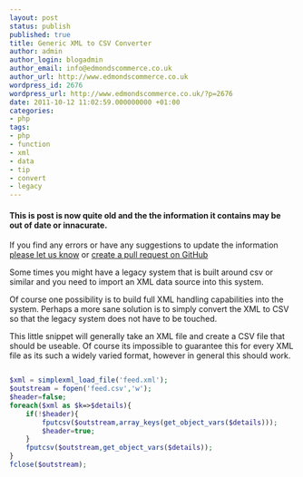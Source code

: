 ```yaml
---
layout: post
status: publish
published: true
title: Generic XML to CSV Converter
author: admin
author_login: blogadmin
author_email: info@edmondscommerce.co.uk
author_url: http://www.edmondscommerce.co.uk
wordpress_id: 2676
wordpress_url: http://www.edmondscommerce.co.uk/?p=2676
date: 2011-10-12 11:02:59.000000000 +01:00
categories:
- php
tags:
- php
- function
- xml
- data
- tip
- convert
- legacy
---
```

<div class="oldpost"><h4>This is post is now quite old and the the information it contains may be out of date or innacurate.</h4>
<p>
If you find any errors or have any suggestions to update the information <a href="http://edmondscommerce.github.io/contact-us/index.html">please let us know</a>
or <a href="https://github.com/edmondscommerce/edmondscommerce.github.io">create a pull request on GitHub</a>
</p>
</div>
Some times you might have a legacy system that is built around csv or similar and you need to import an XML data source into this system.

Of course one possibility is to build full XML handling capabilities into the system. Perhaps a more sane solution is to simply convert the XML to CSV so that the legacy system does not have to be touched.

This little snippet will generally take an XML file and create a CSV file that should be useable. Of course its impossible to guarantee this for every XML file as its such a widely varied format, however in general this should work.

```php

$xml = simplexml_load_file('feed.xml');
$outstream = fopen('feed.csv','w');
$header=false;
foreach($xml as $k=>$details){
    if(!$header){
        fputcsv($outstream,array_keys(get_object_vars($details)));
        $header=true;
    }
    fputcsv($outstream,get_object_vars($details));
}
fclose($outstream);

```
